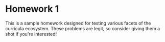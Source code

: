 # Homework 1

This is a sample homework designed for testing various facets of the curricula ecosystem.
These problems are legit, so consider giving them a shot if you're interested!
